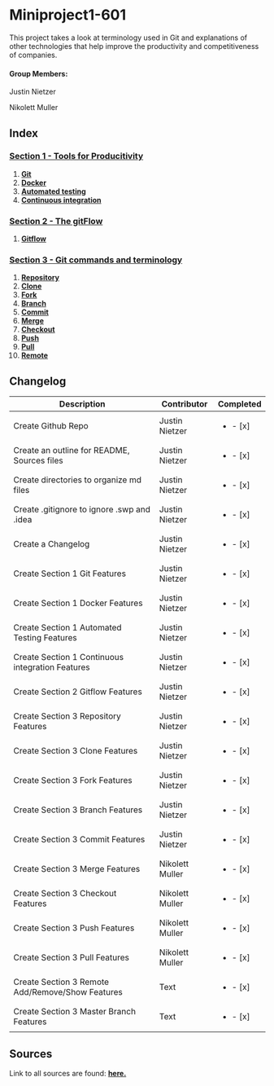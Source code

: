 # Miniproject1-601

This project takes a look at terminology used in Git and explanations of other technologies that help improve the
productivity and competitiveness of companies.

#### Group Members: 

Justin Nietzer 

Nikolett Muller



## Index

### [Section 1 - Tools for Producitivity](Section_1-_Tools_for_Productivity)

1. **[Git](Section_1-_Tools_for_Productivity/git.md)**
2. **[Docker](Section_1-_Tools_for_Productivity/docker.md)**
3. **[Automated testing](Section_1-_Tools_for_Productivity/automated_testing.md)**
4. **[Continuous integration](Section_1-_Tools_for_Productivity/continuous_integration.md)**

### [Section 2 - The gitFlow](Section_2-_The_gitFlow)

1. **[Gitflow](Section_2-_The_gitFlow/gitFlow.md)**

### [Section 3 - Git commands and terminology](Section_3-_Git_commands_and_terminology)

1. **[Repository](Section_3-_Git_commands_and_terminology/repository.md)**
2. **[Clone](Section_3-_Git_commands_and_terminology/clone.md)**
3. **[Fork](Section_3-_Git_commands_and_terminology/fork.md)**
4. **[Branch](Section_3-_Git_commands_and_terminology/branch.md)**
5. **[Commit](Section_3-_Git_commands_and_terminology/commit.md)**
6. **[Merge](Section_3-_Git_commands_and_terminology/merge.md)**
7. **[Checkout](Section_3-_Git_commands_and_terminology/checkout.md)**
8. **[Push](Section_3-_Git_commands_and_terminology/push.md)**
9. **[Pull](Section_3-_Git_commands_and_terminology/pull.md)**
10. **[Remote](Section_3-_Git_commands_and_terminology/remote.md)**

## Changelog

| Description     | Contributor | Completed |
| ----------- | ----------- | ----------- |
| Create Github Repo                               | Justin Nietzer | <ul><li>- [x] </li></ul> |
| Create an outline for README, Sources files      | Justin Nietzer | <ul><li>- [x] </li></ul> |
| Create directories to organize md files          | Justin Nietzer | <ul><li>- [x] </li></ul> |
| Create .gitignore to ignore .swp and .idea       | Justin Nietzer | <ul><li>- [x] </li></ul> |
| Create a Changelog                               | Justin Nietzer | <ul><li>- [x] </li></ul> |
| Create Section 1 Git Features                    | Justin Nietzer | <ul><li>- [x] </li></ul> | 
| Create Section 1 Docker Features                 | Justin Nietzer | <ul><li>- [x] </li></ul> | 
| Create Section 1 Automated Testing Features      | Justin Nietzer | <ul><li>- [x] </li></ul> | 
| Create Section 1 Continuous integration Features | Justin Nietzer | <ul><li>- [x] </li></ul> | 
| Create Section 2 Gitflow Features                | Justin Nietzer | <ul><li>- [x] </li></ul> | 
| Create Section 3 Repository Features             | Justin Nietzer | <ul><li>- [x] </li></ul> | 
| Create Section 3 Clone Features                  | Justin Nietzer | <ul><li>- [x] </li></ul> | 
| Create Section 3 Fork Features                   | Justin Nietzer | <ul><li>- [x] </li></ul> | 
| Create Section 3 Branch Features                 | Justin Nietzer | <ul><li>- [x] </li></ul> | 
| Create Section 3 Commit Features                 | Justin Nietzer | <ul><li>- [x] </li></ul> | 
| Create Section 3 Merge Features                  | Nikolett Muller|<ul><li>- [x] </li></ul>  | 
| Create Section 3 Checkout Features               | Nikolett Muller|<ul><li>- [x] </li></ul>  | 
| Create Section 3 Push Features                   | Nikolett Muller|<ul><li>- [x] </li></ul>  | 
| Create Section 3 Pull Features                   | Nikolett Muller|<ul><li>- [x] </li></ul>  | 
| Create Section 3 Remote Add/Remove/Show Features | Text        |<ul><li>- [x] </li></ul>  | 
| Create Section 3 Master Branch Features          | Text        |<ul><li>- [x] </li></ul>  | 


## Sources

Link to all sources are found: **[here.](Sources.md)**